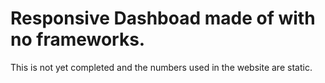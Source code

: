 # Responsive Dashboad made of with no frameworks.
This is not yet completed and the numbers used in the website are static.
